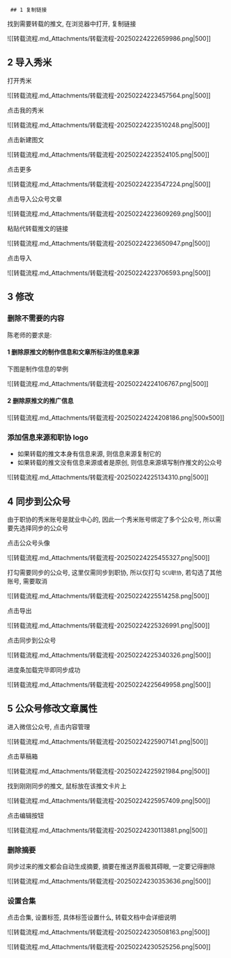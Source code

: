 	 ## 1 复制链接
找到需要转载的推文, 在浏览器中打开, 复制链接

![[转载流程.md_Attachments/转载流程-20250224222659986.png|500]]

## 2 导入秀米

打开秀米

![[转载流程.md_Attachments/转载流程-20250224223457564.png|500]]

点击我的秀米

![[转载流程.md_Attachments/转载流程-20250224223510248.png|500]]

点击新建图文

![[转载流程.md_Attachments/转载流程-20250224223524105.png|500]]

点击更多

![[转载流程.md_Attachments/转载流程-20250224223547224.png|500]]

点击导入公众号文章

![[转载流程.md_Attachments/转载流程-20250224223609269.png|500]]

粘贴代转载推文的链接

![[转载流程.md_Attachments/转载流程-20250224223650947.png|500]]

点击导入

![[转载流程.md_Attachments/转载流程-20250224223706593.png|500]]

## 3 修改

### 删除不需要的内容

陈老师的要求是:
#### 1 删除原推文的制作信息和文章所标注的信息来源

下图是制作信息的举例

![[转载流程.md_Attachments/转载流程-20250224224106767.png|500]]

#### 2 删除原推文的推广信息

![[转载流程.md_Attachments/转载流程-20250224224208186.png|500x500]]
### 添加信息来源和职协 logo

- 如果转载的推文本身有信息来源, 则信息来源复制它的
- 如果转载的推文没有信息来源或者是原创, 则信息来源填写制作推文的公众号

![[转载流程.md_Attachments/转载流程-20250224225134310.png|500]]
## 4 同步到公众号

由于职协的秀米账号是就业中心的, 因此一个秀米账号绑定了多个公众号, 所以需要先选择同步的公众号

点击公众号头像

![[转载流程.md_Attachments/转载流程-20250224225455327.png|500]]

打勾需要同步的公众号, 这里仅需同步到职协, 所以仅打勾 `SCU职协`, 若勾选了其他账号, 需要取消

![[转载流程.md_Attachments/转载流程-20250224225514258.png|500]]

点击导出

![[转载流程.md_Attachments/转载流程-20250224225326991.png|500]]

点击同步到公众号

![[转载流程.md_Attachments/转载流程-20250224225340326.png|500]]

进度条加载完毕即同步成功

![[转载流程.md_Attachments/转载流程-20250224225649958.png|500]]
## 5 公众号修改文章属性

进入微信公众号, 点击内容管理

![[转载流程.md_Attachments/转载流程-20250224225907141.png|500]]

点击草稿箱

![[转载流程.md_Attachments/转载流程-20250224225921984.png|500]]

找到刚刚同步的推文, 鼠标放在该推文卡片上

![[转载流程.md_Attachments/转载流程-20250224225957409.png|500]]

点击编辑按钮

![[转载流程.md_Attachments/转载流程-20250224230113881.png|500]]

### 删除摘要
同步过来的推文都会自动生成摘要, 摘要在推送界面极其碍眼, 一定要记得删除

![[转载流程.md_Attachments/转载流程-20250224230353636.png|500]]

### 设置合集
点击合集, 设置标签, 具体标签设置什么, 转载文档中会详细说明

![[转载流程.md_Attachments/转载流程-20250224230508163.png|500]]

![[转载流程.md_Attachments/转载流程-20250224230525256.png|500]]